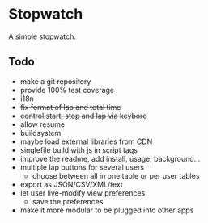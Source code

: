 # Stopwatch
A simple stopwatch.

## Todo

* <del>make a git repository</del>
* provide 100% test coverage
* i18n
* <del datetime="2014-11-10T00:58:37 +0100">fix format of lap and total time</del>
* <del datetime="2014-11-10T02:10:35 +0100">control start, stop and lap via keybord</del>
* allow resume
* buildsystem
* maybe load external libraries from CDN
* singlefile build with js in script tags
* improve the readme, add install, usage, background...
* multiple lap buttons for several users
  * choose between all in one table or per user tables
* export as JSON/CSV/XML/text
* let user live-modify view preferences
  * save the preferences
* make it more modular to be plugged into other apps
